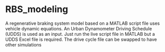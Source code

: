 # RBS_modeling
A regenerative braking system model based on a MATLAB script file uses vehicle dynamic equations. An Urban Dynamometer Driving Schedule (UDDS) is used as an input. Just run the live script file in MATLAB but a UDDS Excel file is required. The drive cycle file can be swapped to have other simulations
